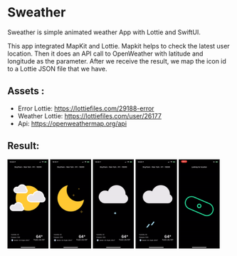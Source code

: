 # Sweather
Sweather is simple animated weather App with Lottie and SwiftUI.

This app integrated MapKit and Lottie. Mapkit helps to check the latest user location. Then it does an API call to OpenWeather with latitude and longitude as the parameter. After we receive the result, we map the icon id to a Lottie JSON file that we have. 

## Assets :
  - Error Lottie: https://lottiefiles.com/29188-error
  - Weather Lottie: https://lottiefiles.com/user/26177
  - Api: https://openweathermap.org/api
  
  
## Result:

<img src="https://github.com/vidovalianto/Sweather/blob/main/Gif/%20cloudy.gif" height="200"> <img src="https://github.com/vidovalianto/Sweather/blob/main/Gif/night.gif" height="200"> <img src="https://github.com/vidovalianto/Sweather/blob/main/Gif/snowy.gif" height="200"> <img src="https://github.com/vidovalianto/Sweather/blob/main/Gif/thunderstorm.gif" height="200"> <img src="https://github.com/vidovalianto/Sweather/blob/main/Gif/error.gif" height="200">
